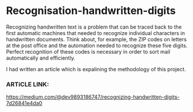# Recognisation-handwritten-digits
Recognizing handwritten text is a problem that can be traced back to the first automatic machines that needed to recognize individual characters in handwritten documents. Think about, for example, the ZIP codes on letters at the post office and the automation needed to recognize these five digits. Perfect recognition of these codes is necessary in order to sort mail automatically and efficiently.

I had written an article which is expalining the methodology of this project.
### ARTiCLE LINK:
https://medium.com/@dev9893186747/recognizing-handwritten-digits-7d26841e4da0
